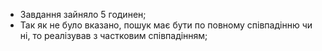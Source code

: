 - Завдання зайняло 5 годинен;
- Так як не було вказано, пошук має бути по повному співпадінню чи ні, то реалізував з частковим співпадінням;

